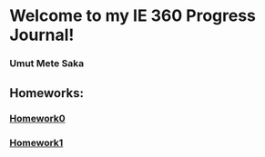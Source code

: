 # Welcome to my IE 360 Progress Journal!

### Umut Mete Saka



## Homeworks:


### [Homework0](files/hw0_metesaka.html)


### [Homework1](files/HW1/HW1.html)
